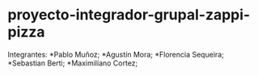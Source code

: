 # proyecto-integrador-grupal-zappi-pizza

Integrantes: 
   *Pablo Muñoz;
   *Agustín Mora;
   *Florencia Sequeira;
   *Sebastian Berti;
   *Maximiliano Cortez;
